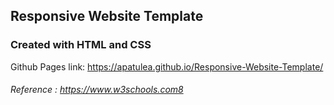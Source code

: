 ## Responsive Website Template

### Created with HTML and CSS 

Github Pages link: https://apatulea.github.io/Responsive-Website-Template/



###### *Reference : https://www.w3schools.com8*






